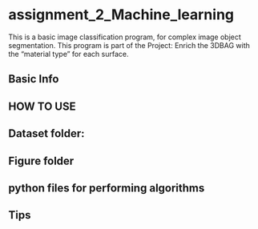 # assignment_2_Machine_learning
This is a basic image classification program, for complex image object segmentation. This program is part of the Project: Enrich the 3DBAG with the “material type” for each surface.

## Basic Info

## HOW TO USE

## Dataset folder:

## Figure folder

## python files for performing algorithms

## Tips
